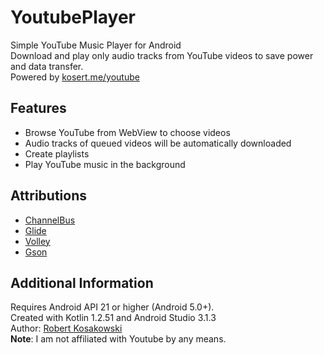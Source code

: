 # YoutubePlayer
Simple YouTube Music Player for Android  
Download and play only audio tracks from YouTube videos to save power and data transfer.  
Powered by [kosert.me/youtube](http://kosert.me/youtube)  

## Features
- Browse YouTube from WebView to choose videos
- Audio tracks of queued videos will be automatically downloaded
- Create playlists
- Play YouTube music in the background

## Attributions
- [ChannelBus](https://github.com/Kosert/ChannelBus)
- [Glide](https://github.com/bumptech/glide)
- [Volley](https://github.com/google/volley)
- [Gson](https://github.com/google/gson)

## Additional Information
Requires Android API 21 or higher (Android 5.0+).  
Created with Kotlin 1.2.51 and Android Studio 3.1.3  
Author: [Robert Kosakowski](https://github.com/Kosert)  
**Note**: I am not affiliated with Youtube by any means.  
